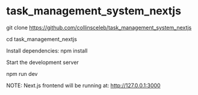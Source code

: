 # task_management_system_nextjs

git clone https://github.com/collinsceleb/task_management_system_nextjs

cd task_management_nextjs

Install dependencies: npm install


Start the development server

npm run dev

NOTE: Next.js frontend will be running at:   http://127.0.0.1:3000
